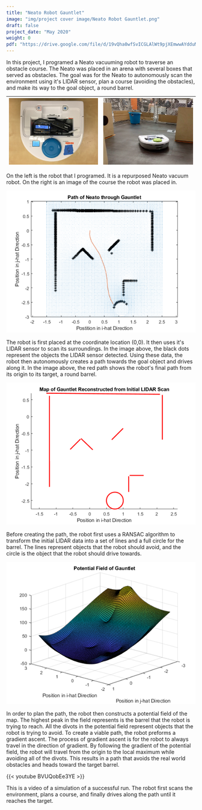 ```yaml
---
title: "Neato Robot Gauntlet"
image: "img/project cover image/Neato Robot Gauntlet.png"
draft: false
project_date: "May 2020"
weight: 0
pdf: "https://drive.google.com/file/d/19vQha0wfSvICGLAlWt9pjXEmwwAYdduM/preview"
---
```


In this project, I programed a Neato vacuuming robot to traverse an obstacle course. The Neato was placed in an arena with several boxes that served as obstacles. The goal was for the Neato to autonomously scan the environment using it's LIDAR sensor, plan a course (avoiding the obstacles), and make its way to the goal object, a round barrel.

|!["Neato Robot"](./img/neato.png)|!["Robot Course"](./img/course.png)|
|:-:|:-:|

On the left is the robot that I programed. It is a repurposed Neato vacuum robot. On the right is an image of the course the robot was placed in.

!["Planned Path"](./img/planned%20path.png)

The robot is first placed at the coordinate location (0,0). It then uses it's LIDAR sensor to scan its surroundings. In the image above, the black dots represent the objects the LIDAR sensor detected. Using these data, the robot then autonomously creates a path towards the goal object and drives along it. In the image above, the red path shows the robot's final path from its origin to its target, a round barrel.

!["RANSAC Path"](./img/ransac.png)

Before creating the path, the robot first uses a RANSAC algorithm to transform the initial LIDAR data into a set of lines and a full circle for the barrel. The lines represent objects that the robot should avoid, and the circle is the object that the robot should drive towards.

!["Potential Field"](./img/potential%20field.png)

In order to plan the path, the robot then constructs a potential field of the map. The highest peak in the field represents is the barrel that the robot is trying to reach. All the divots in the potential field represent objects that the robot is trying to avoid. To create a viable path, the robot preforms a gradient ascent. The process of gradient ascent is for the robot to always travel in the direction of gradient. By following the gradient of the potential field, the robot will travel from the origin to the local maximum while avoiding all of the divots. This results in a path that avoids the real world obstacles and heads toward the target barrel.

{{< youtube BVUQobEe3YE >}}

This is a video of a simulation of a successful run. The robot first scans the environment, plans a course, and finally drives along the path until it reaches the target.


